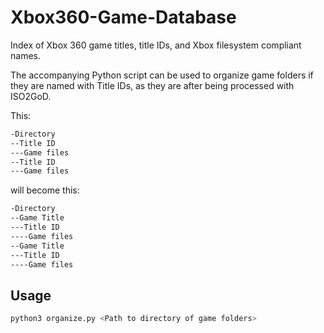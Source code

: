 # Xbox360-Game-Database
Index of Xbox 360 game titles, title IDs, and Xbox filesystem compliant names.

The accompanying Python script can be used to organize game folders if they are named with Title IDs, as they are after being processed with ISO2GoD.

This:
```bash
-Directory
--Title ID
---Game files
--Title ID
---Game files
```
will become this:
```bash
-Directory
--Game Title
---Title ID
----Game files
--Game Title
---Title ID
----Game files
```

## Usage
```bash
python3 organize.py <Path to directory of game folders>
```
